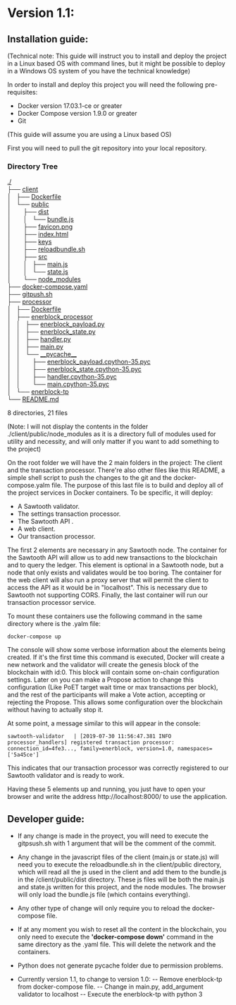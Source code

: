 # Version 1.1:

## Installation guide:

(Technical note: This guide will instruct you to install and deploy the project in a Linux based OS with command lines, but it might be possible to deploy in a Windows OS system of you have the technical knowledge)

In order to install and deploy this project you will need the following pre-requisites:
- Docker version 17.03.1-ce or greater
- Docker Compose version 1.9.0 or greater
- Git

(This guide will assume you are using a Linux based OS)

First you will need to pull the git repository into your local repository.

<h3>Directory Tree</h3><p>
	<a href="./">./</a><br>
	├── <a href=".//client/">client</a><br>
	│   ├── <a href=".//client/Dockerfile">Dockerfile</a><br>
	│   └── <a href=".//client/public/">public</a><br>
	│   &nbsp;&nbsp;&nbsp; ├── <a href=".//client/public/dist/">dist</a><br>
	│   &nbsp;&nbsp;&nbsp; │   └── <a href=".//client/public/dist/bundle.js">bundle.js</a><br>
	│   &nbsp;&nbsp;&nbsp; ├── <a href=".//client/public/favicon.png">favicon.png</a><br>
	│   &nbsp;&nbsp;&nbsp; ├── <a href=".//client/public/index.html">index.html</a><br>
	│   &nbsp;&nbsp;&nbsp; ├── <a href=".//client/public/keys">keys</a><br>
	│   &nbsp;&nbsp;&nbsp; ├── <a href=".//client/public/reloadbundle.sh">reloadbundle.sh</a><br>
	│   &nbsp;&nbsp;&nbsp; ├── <a href=".//client/public/src/">src</a><br>
	│   &nbsp;&nbsp;&nbsp; │   ├── <a href=".//client/public/src/main.js">main.js</a><br>
	│   &nbsp;&nbsp;&nbsp; │   └── <a href=".//client/public/src/state.js">state.js</a><br>
    │   &nbsp;&nbsp;&nbsp; └──  <a href=".//client/public/node_modeules/">node_modules</a><br>
	├── <a href=".//docker-compose.yaml">docker-compose.yaml</a><br>
	├── <a href=".//gitpush.sh">gitpush.sh</a><br>
	├── <a href=".//processor/">processor</a><br>
	│   ├── <a href=".//processor/Dockerfile">Dockerfile</a><br>
	│   ├── <a href=".//processor/enerblock_processor/">enerblock_processor</a><br>
	│   │   ├── <a href=".//processor/enerblock_processor/enerblock_payload.py">enerblock_payload.py</a><br>
	│   │   ├── <a href=".//processor/enerblock_processor/enerblock_state.py">enerblock_state.py</a><br>
	│   │   ├── <a href=".//processor/enerblock_processor/handler.py">handler.py</a><br>
	│   │   ├── <a href=".//processor/enerblock_processor/main.py">main.py</a><br>
	│   │   └── <a href=".//processor/enerblock_processor/__pycache__/">__pycache__</a><br>
	│   │   &nbsp;&nbsp;&nbsp; ├── <a href=".//processor/enerblock_processor/__pycache__/enerblock_payload.cpython-35.pyc">enerblock_payload.cpython-35.pyc</a><br>
	│   │   &nbsp;&nbsp;&nbsp; ├── <a href=".//processor/enerblock_processor/__pycache__/enerblock_state.cpython-35.pyc">enerblock_state.cpython-35.pyc</a><br>
	│   │   &nbsp;&nbsp;&nbsp; ├── <a href=".//processor/enerblock_processor/__pycache__/handler.cpython-35.pyc">handler.cpython-35.pyc</a><br>
	│   │   &nbsp;&nbsp;&nbsp; └── <a href=".//processor/enerblock_processor/__pycache__/main.cpython-35.pyc">main.cpython-35.pyc</a><br>
	│   └── <a href=".//processor/enerblock-tp">enerblock-tp</a><br>
	└── <a href=".//README.md">README.md</a><br>


8 directories, 21 files

(Note: I will not display the contents in the folder ./client/public/node_modules as it is a directory full of modules used for utility
and necessity, and will only matter if you want to add something to the project)

On the root folder we will have the 2 main folders in the project: The client and the transaction processor. There're also other files like this
README, a simple shell script to push the changes to the git and the docker-compose.yalm file. The purpose of this last file is to build
and deploy all of the project services in Docker containers. To be specific, it will deploy:

- A Sawtooth validator.
- The settings transaction processor.
- The Sawtooth API .
- A web client.
- Our transaction processor.

The first 2 elements are necessary in any Sawtooth node. The container for the Sawtooth API will allow us to add new transactions to the blockchain and to query the ledger. This element is optional in a Sawtooth node, but a node that only exists and validates would be too
boring. The container for the web client will also run a proxy server that will permit the client to access the API as it would
be in "localhost". This is necessary due to Sawtooth not supporting CORS. Finally, the last container will run our transaction processor service.

To mount these containers use the following command in the same directory where is the .yalm file:

`docker-compose up`

The console will show some verbose information about the elements being created. If it's the first time this command is executed, Docker will create a new network and the validator
will create the genesis block of the blockchain with id:0. This block will contain some on-chain configuration settings. Later on you can make a
Propose action to change this configuration (Like PoET target wait time or max transactions per block), and the rest of the participants will
make a Vote action, accepting or rejecting the Propose. This allows some configuration over the blockchain without having to actually stop it.

At some point, a message similar to this will appear in the console:

`sawtooth-validator   | [2019-07-30 11:56:47.381 INFO     processor_handlers] registered transaction processor: connection_id=4fe3..., family=enerblock, version=1.0, namespaces=['5a45ce']`

This indicates that our transaction processor was correctly registered to our Sawtooth validator and is ready to work.

Having these 5 elements up and running, you just have to open your browser and write the address http://localhost:8000/ to use the application.

## Developer guide:

- If any change is made in the proyect, you will need to execute the gitpsush.sh with 1 argument that will be the comment of the commit.

- Any change in the javascript files of the client (main.js or state.js) will need you to execute the reloadbundle.sh in the client/public directory, which will read all the js used in the client and add them to the bundle.js in the /client/public/dist directory. These js files will be both the main.js and state.js written for this project, and the node modules. The browser will only load the bundle.js file (which contains everything).

- Any other type of change will only require you to reload the docker-compose file.

- If at any moment you wish to reset all the content in the blockchain, you only need to execute the <b>'docker-compose down'</b> command in the same directory as the .yaml file. This will delete the network and the containers.

- Python does not generate pycache folder due to permission problems.

- Currently version 1.1, to change to version 1.0:
-- Remove enerblock-tp from docker-compose file.
-- Change in main.py, add_argument validator to localhost
-- Execute the enerblock-tp with python 3
